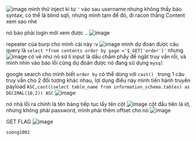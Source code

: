 ![image](https://hackmd.io/_uploads/SkHMiEAqA.png)
mình thử inject kí tự `'` vào sau username nhưng không thấy báo syntax, có thể là blind sqli, nhưng mình tạm để đó, đi racon thằng Content xem sao nhé

nó báo phải login mới xem được ..
![image](https://hackmd.io/_uploads/ryxIoER50.png)

repeater của burp cho mình cái này :v 
![image](https://hackmd.io/_uploads/HJNss4C9R.png)
mình dự đoán được câu query là `select *from contents order by page ='$_GET['order']'`
nhưng
![image](https://hackmd.io/_uploads/ryVLhNC5R.png)
có vẻ như nó sử lí input là dấu chấm phẩy để ngắt truy vấn rồi, và mình nhìn vào báo lỗi cũng dự đoán được nó đang sử dụng `mysql`

google search cho mình biết `order by` có thể dùng với `cast() ` trong 1 câu truy vấn cho 2 đối tượng khác nhau, lợi dụng điều này mình tiến hành truyền payload
`ASC,cast((select table_name from information_schema.tables) as DECIMAL(10,2)) ASC`
![image](https://hackmd.io/_uploads/S1uG7rR9R.png)

nó nhả lỗi ra chính là tên bảng
tiếp tục lấy tên cột
![image](https://hackmd.io/_uploads/Hkaq4B0qA.png)
cột đầu tiên là id, nhưng không phải password, mình phải thêm offset cho nó
![image](https://hackmd.io/_uploads/rJQaVSRqC.png)

GET FLAG
![image](https://hackmd.io/_uploads/BJo4BBRq0.png)

`soong1002`





